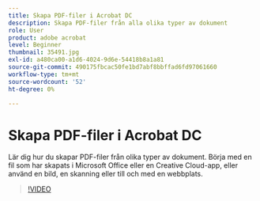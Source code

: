 ```yaml
---
title: Skapa PDF-filer i Acrobat DC
description: Skapa PDF-filer från alla olika typer av dokument
role: User
product: adobe acrobat
level: Beginner
thumbnail: 35491.jpg
exl-id: a480ca00-a1d6-4024-9d6e-54418b8a1a81
source-git-commit: 490175fbcac50fe1bd7abf8bbffad6fd97061660
workflow-type: tm+mt
source-wordcount: '52'
ht-degree: 0%

---
```


# Skapa PDF-filer i Acrobat DC

Lär dig hur du skapar PDF-filer från olika typer av dokument. Börja med en fil som har skapats i Microsoft Office eller en Creative Cloud-app, eller använd en bild, en skanning eller till och med en webbplats.

>[!VIDEO](https://video.tv.adobe.com/v/35491?hidetitle=true)
